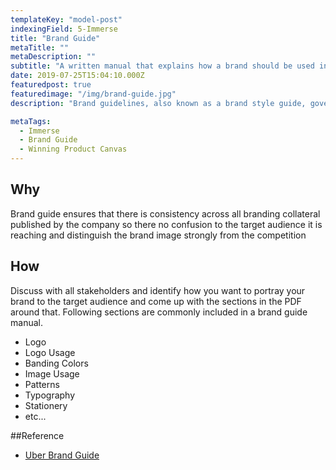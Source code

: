 ```yaml
---
templateKey: "model-post"
indexingField: 5-Immerse
title: "Brand Guide"
metaTitle: ""
metaDescription: ""
subtitle: "A written manual that explains how a brand should be used internally and externally"
date: 2019-07-25T15:04:10.000Z
featuredpost: true
featuredimage: "/img/brand-guide.jpg"
description: "Brand guidelines, also known as a brand style guide, govern the composition, design, and general look-and-feel of a company's branding. Brand guidelines can dictate the content of a logo, blog, website, advertisement, and similar marketing collateral."

metaTags:
  - Immerse
  - Brand Guide
  - Winning Product Canvas
---
```



## Why
Brand guide ensures that there is consistency across all branding collateral published by the company so there no confusion to the target audience it is reaching and distinguish the brand image strongly from the competition

## How
Discuss with all stakeholders and identify how you want to portray your brand to the target audience and come up with the sections in the PDF around that. Following sections are commonly included in a brand guide manual.

- Logo
- Logo Usage
- Banding Colors
- Image Usage
- Patterns
- Typography
- Stationery
- etc...

##Reference
- [Uber Brand Guide](https://brand.uber.com/)
